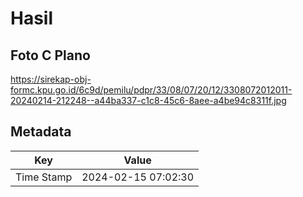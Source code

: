 # Hasil

## Foto C Plano

https://sirekap-obj-formc.kpu.go.id/6c9d/pemilu/pdpr/33/08/07/20/12/3308072012011-20240214-212248--a44ba337-c1c8-45c6-8aee-a4be94c8311f.jpg


## Metadata

| Key        | Value               |
| ---------- | ------------------- |
| Time Stamp | 2024-02-15 07:02:30 |




